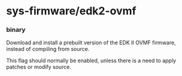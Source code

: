 # sys-firmware/edk2-ovmf

### binary
Download and install a prebuilt version of the EDK II OVMF firmware, instead of compiling from source.

This flag should normally be enabled, unless there is a need to apply patches or modify source.
